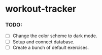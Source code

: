 # workout-tracker

### TODO:
- [ ] Change the color scheme to dark mode.
- [ ] Setup and connect database.
- [ ] Create a bunch of default exercises.
